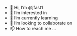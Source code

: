 - 👋 Hi, I’m @jfast1
- 👀 I’m interested in 
- 🌱 I’m currently learning 
- 💞️ I’m looking to collaborate on 
- 📫 How to reach me ...

<!---
jfast1/jfast1 is a ✨ special ✨ repository because its `README.md` (this file) appears on your GitHub profile.
You can click the Preview link to take a look at your changes.
--->
